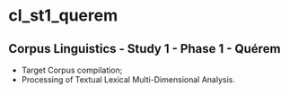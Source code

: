 # cl_st1_querem

## Corpus Linguistics - Study 1 - Phase 1 - Quérem

- Target Corpus compilation;
- Processing of Textual Lexical Multi-Dimensional Analysis.
